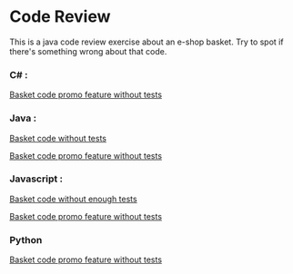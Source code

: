# Code Review

This is a java code review exercise about an e-shop basket.
Try to spot if there's something wrong about that code.


### C# :

[Basket code promo feature without tests](https://github.com/bhugot/code-review-interview/pull/2/files)


### Java :
 
[Basket code without tests](https://github.com/Tarcaye/code-review-interview/pull/1/files)

[Basket code promo feature without tests](https://github.com/Tarcaye/code-review-interview/pull/2/files)


### Javascript :

[Basket code without enough tests](https://github.com/Tarcaye/code-review-interview/pull/3/files)

[Basket code promo feature without tests](https://github.com/Tarcaye/code-review-interview/pull/4/files)

### Python

[Basket code promo feature without tests](https://github.com/Tarcaye/code-review-interview/pull/11/files)

